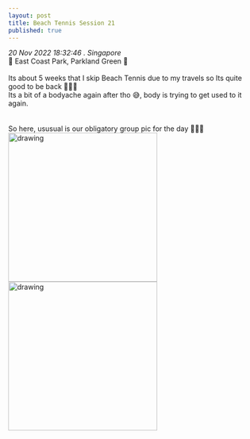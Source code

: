 ```yaml
---
layout: post
title: Beach Tennis Session 21 
published: true
---
```

_20 Nov 2022 18:32:46 . Singapore_
<br>
📍 East Coast Park, Parkland Green 📍
<br>
<br>
Its about 5 weeks that I skip Beach Tennis due to my travels so Its quite good to be back 🎾💪🏻
<br>
Its a bit of a bodyache again after tho 😅, body is trying to get used to it again.
<br>
<br>
<br>
So here, ususual is our obligatory group pic for the day 📸📸📸
<br>
<img src="https://drive.google.com/uc?export=view&id=1oDsVIa4dt_HL3vLFd9zRbYgYr8FEJJfq" alt="drawing" width="300"/> <img src="https://drive.google.com/uc?export=view&id=1qrfqlwzJKBZ6rZ4rEz6DXqTyw7Q0dZW_" alt="drawing" width="300"/>
<br>
<br>
